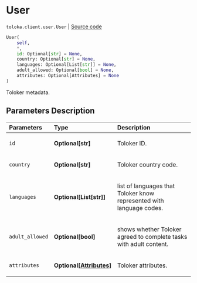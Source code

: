 # User
`toloka.client.user.User` | [Source code](https://github.com/Toloka/toloka-kit/blob/v1.1.4/src/client/user.py#L9)

```python
User(
    self,
    *,
    id: Optional[str] = None,
    country: Optional[str] = None,
    languages: Optional[List[str]] = None,
    adult_allowed: Optional[bool] = None,
    attributes: Optional[Attributes] = None
)
```

Toloker metadata.

## Parameters Description

| Parameters | Type | Description |
| :----------| :----| :-----------|
`id`|**Optional\[str\]**|<p>Toloker ID.</p>
`country`|**Optional\[str\]**|<p>Toloker country code.</p>
`languages`|**Optional\[List\[str\]\]**|<p>list of languages that Toloker know represented with language codes.</p>
`adult_allowed`|**Optional\[bool\]**|<p>shows whether Toloker agreed to complete tasks with adult content.</p>
`attributes`|**Optional\[[Attributes](toloka.client.user.User.Attributes.md)\]**|<p>Toloker attributes.</p>
